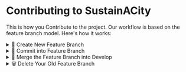 
# Contributing to SustainACity
This is how you Contribute to the project.
Our workflow is based on the feature branch model. Here's how it works:

<details>
<summary>🌱 Create New Feature Branch</summary>

**Example (e.g., onboarding-screen):**
```bash
git branch onboarding-screen
git checkout onboarding-screen
```
This creates and checks out a new branch based on your current branch.

</details>

<details>
<summary>💾 Commit into Feature Branch</summary>

Remember to regularly commit your changes to prevent losing any work.
```bash
git commit -m "<your commit message>"
```

</details>

<details>
<summary>🔄 Merge the Feature Branch into Develop</summary>

Once your feature is ready, merge your changes into the `develop` branch:
```bash
git checkout develop
git pull
git merge onboarding-screen
git push
```

</details>

<details>
<summary>🗑️ Delete Your Old Feature Branch</summary>

After merging, you can delete your feature branch:
```bash
git branch -d onboarding-screen
git push origin --delete onboarding-screen
```

</details>
